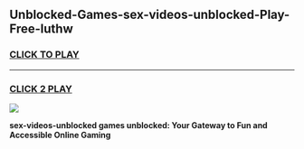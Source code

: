 
## Unblocked-Games-sex-videos-unblocked-Play-Free-luthw
<h3>
<a href="https://premium76.site?title=sex-videos-unblocked&ref=19M">CLICK TO PLAY</a></h3>
<hr>

<h3>
<a href="https://premium76.site?title=sex-videos-unblocked&ref=19M">CLICK 2 PLAY</a>
  
</h3>

<a href="https://premium76.site?title=sex-videos-unblocked&ref=19M"><img src="https://clearcache.store/games.png"></a>


**sex-videos-unblocked games unblocked: Your Gateway to Fun and Accessible Online Gaming**
